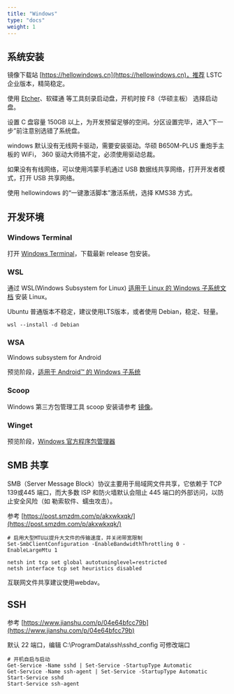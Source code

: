 ```yaml
---
title: "Windows"
type: "docs"
weight: 1
---
```


## 系统安装

镜像下载站 [https://hellowindows.cn](https://hellowindows.cn)，推荐 LSTC 企业版本，精简稳定。

使用 [Etcher](https://etcher.balena.io/#download-etcher)、软碟通 等工具刻录启动盘，开机时按 F8（华硕主板） 选择启动盘。

设置 C 盘容量 150GB 以上，为开发预留足够的空间。分区设置完毕，进入“下一步”前注意别选错了系统盘。

windows 默认没有无线网卡驱动，需要安装驱动。华硕 B650M-PLUS 重炮手主板的 WiFi， 360 驱动大师搞不定，必须使用驱动总裁。

如果没有有线网络，可以使用鸿蒙手机通过 USB 数据线共享网络，打开开发者模式，打开 USB 共享网络。

使用 hellowindows 的“一键激活脚本”激活系统，选择 KMS38 方式。

## 开发环境

### Windows Terminal

打开 [Windows Terminal](https://github.com/microsoft/terminal)，下载最新 release 包安装。

### WSL

通过 WSL(Windows Subsystem for Linux) [适用于 Linux 的 Windows 子系统文档](https://learn.microsoft.com/zh-cn/windows/wsl/install) 安装 Linux。

Ubuntu 普通版本不稳定，建议使用LTS版本，或者使用 Debian，稳定、轻量。

```shell
wsl --install -d Debian
```

### WSA

Windows subsystem for Android

预览阶段，[适用于 Android™️ 的 Windows 子系统](https://learn.microsoft.com/zh-cn/windows/android/wsa/)

### Scoop

Windows 第三方包管理工具 scoop 安装请参考 [镜像](../mirror/#scoop)。

### Winget

预览阶段，[Windows 官方程序包管理器](https://learn.microsoft.com/zh-cn/windows/package-manager/)

## SMB 共享

SMB（Server Message Block）协议主要用于局域网文件共享，它依赖于 TCP 139或445 端口，而大多数 ISP 和防火墙默认会阻止 445 端口的外部访问，以防止安全风险（如 勒索软件、蠕虫攻击）。

参考 [https://post.smzdm.com/p/akxwkxqk/](https://post.smzdm.com/p/akxwkxqk/)

```shell
# 启用大型MTU以提升大文件的传输速度，并关闭带宽限制
Set-SmbClientConfiguration -EnableBandwidthThrottling 0 -EnableLargeMtu 1

netsh int tcp set global autotuninglevel=restricted
netsh interface tcp set heuristics disabled
```

互联网文件共享建议使用webdav。

## SSH

参考 [https://www.jianshu.com/p/04e64bfcc79b](https://www.jianshu.com/p/04e64bfcc79b)

默认 22 端口，编辑 C:\ProgramData\ssh\sshd_config 可修改端口

```shell
# 开机自启与启动
Get-Service -Name sshd | Set-Service -StartupType Automatic
Get-Service -Name ssh-agent | Set-Service -StartupType Automatic
Start-Service sshd
Start-Service ssh-agent
```
